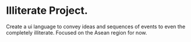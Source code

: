 # Illiterate Project. 

Create a ui language to convey ideas and sequences of events to even the completely illiterate. Focused on the Asean region for now. 
